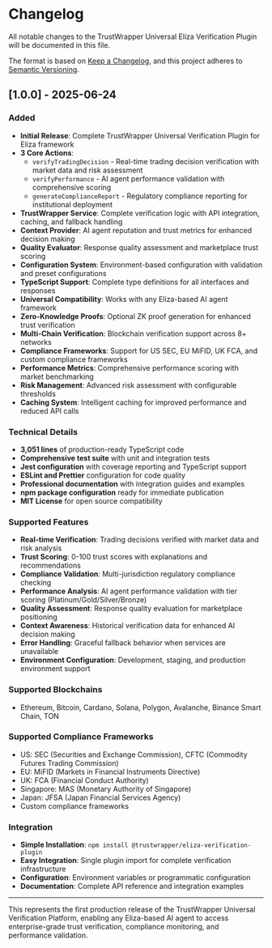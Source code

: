 # Changelog

All notable changes to the TrustWrapper Universal Eliza Verification Plugin will be documented in this file.

The format is based on [Keep a Changelog](https://keepachangelog.com/en/1.0.0/),
and this project adheres to [Semantic Versioning](https://semver.org/spec/v2.0.0.html).

## [1.0.0] - 2025-06-24

### Added
- **Initial Release**: Complete TrustWrapper Universal Verification Plugin for Eliza framework
- **3 Core Actions**: 
  - `verifyTradingDecision` - Real-time trading decision verification with market data and risk assessment
  - `verifyPerformance` - AI agent performance validation with comprehensive scoring
  - `generateComplianceReport` - Regulatory compliance reporting for institutional deployment
- **TrustWrapper Service**: Complete verification logic with API integration, caching, and fallback handling
- **Context Provider**: AI agent reputation and trust metrics for enhanced decision making
- **Quality Evaluator**: Response quality assessment and marketplace trust scoring
- **Configuration System**: Environment-based configuration with validation and preset configurations
- **TypeScript Support**: Complete type definitions for all interfaces and responses
- **Universal Compatibility**: Works with any Eliza-based AI agent framework
- **Zero-Knowledge Proofs**: Optional ZK proof generation for enhanced trust verification
- **Multi-Chain Verification**: Blockchain verification support across 8+ networks
- **Compliance Frameworks**: Support for US SEC, EU MiFID, UK FCA, and custom compliance frameworks
- **Performance Metrics**: Comprehensive performance scoring with market benchmarking
- **Risk Management**: Advanced risk assessment with configurable thresholds
- **Caching System**: Intelligent caching for improved performance and reduced API calls

### Technical Details
- **3,051 lines** of production-ready TypeScript code
- **Comprehensive test suite** with unit and integration tests
- **Jest configuration** with coverage reporting and TypeScript support
- **ESLint and Prettier** configuration for code quality
- **Professional documentation** with integration guides and examples
- **npm package configuration** ready for immediate publication
- **MIT License** for open source compatibility

### Supported Features
- **Real-time Verification**: Trading decisions verified with market data and risk analysis
- **Trust Scoring**: 0-100 trust scores with explanations and recommendations
- **Compliance Validation**: Multi-jurisdiction regulatory compliance checking
- **Performance Analysis**: AI agent performance validation with tier scoring (Platinum/Gold/Silver/Bronze)
- **Quality Assessment**: Response quality evaluation for marketplace positioning
- **Context Awareness**: Historical verification data for enhanced AI decision making
- **Error Handling**: Graceful fallback behavior when services are unavailable
- **Environment Configuration**: Development, staging, and production environment support

### Supported Blockchains
- Ethereum, Bitcoin, Cardano, Solana, Polygon, Avalanche, Binance Smart Chain, TON

### Supported Compliance Frameworks
- US: SEC (Securities and Exchange Commission), CFTC (Commodity Futures Trading Commission)
- EU: MiFID (Markets in Financial Instruments Directive)
- UK: FCA (Financial Conduct Authority)
- Singapore: MAS (Monetary Authority of Singapore)
- Japan: JFSA (Japan Financial Services Agency)
- Custom compliance frameworks

### Integration
- **Simple Installation**: `npm install @trustwrapper/eliza-verification-plugin`
- **Easy Integration**: Single plugin import for complete verification infrastructure
- **Configuration**: Environment variables or programmatic configuration
- **Documentation**: Complete API reference and integration examples

---

This represents the first production release of the TrustWrapper Universal Verification Platform, enabling any Eliza-based AI agent to access enterprise-grade trust verification, compliance monitoring, and performance validation.
